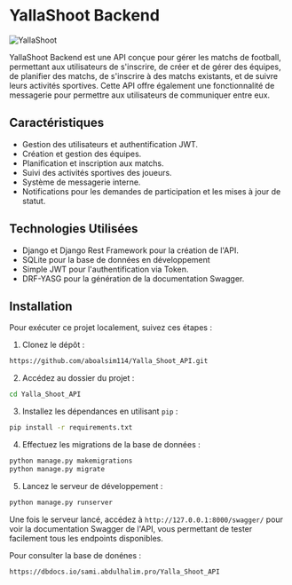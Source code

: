 # YallaShoot Backend

![YallaShoot](https://i.ibb.co/Gx4CdMP/DALL-E-2024-03-29-20-48-11-Design-a-favicon-logo-for-a-web-application-named-Yalla-Shoot-The-logo-sh.webp)

YallaShoot Backend est une API conçue pour gérer les matchs de football, permettant aux utilisateurs de s'inscrire, de créer et de gérer des équipes, de planifier des matchs, de s'inscrire à des matchs existants, et de suivre leurs activités sportives. Cette API offre également une fonctionnalité de messagerie pour permettre aux utilisateurs de communiquer entre eux.

## Caractéristiques

- Gestion des utilisateurs et authentification JWT.
- Création et gestion des équipes.
- Planification et inscription aux matchs.
- Suivi des activités sportives des joueurs.
- Système de messagerie interne.
- Notifications pour les demandes de participation et les mises à jour de statut.

## Technologies Utilisées

- Django et Django Rest Framework pour la création de l'API.
- SQLite pour la base de données en développement
- Simple JWT pour l'authentification via Token.
- DRF-YASG pour la génération de la documentation Swagger.

## Installation

Pour exécuter ce projet localement, suivez ces étapes :

1. Clonez le dépôt :

```bash 
https://github.com/aboalsim114/Yalla_Shoot_API.git
```

2. Accédez au dossier du projet :

```bash
cd Yalla_Shoot_API
```


3. Installez les dépendances en utilisant `pip` :

```bash 
pip install -r requirements.txt
```
4. Effectuez les migrations de la base de données :
```bash
python manage.py makemigrations
python manage.py migrate
```


5. Lancez le serveur de développement :
```bash
python manage.py runserver
```


Une fois le serveur lancé, accédez à `http://127.0.0.1:8000/swagger/` pour voir la documentation Swagger de l'API, vous permettant de tester facilement tous les endpoints disponibles.


Pour  consulter la base de donénes  : 
```bash
https://dbdocs.io/sami.abdulhalim.pro/Yalla_Shoot_API
```

